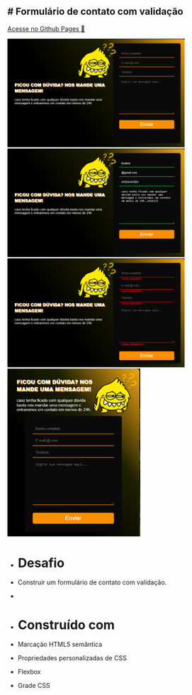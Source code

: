 ## # Formulário de contato com validação
<a href="">Acesse no Github Pages 🔗</a>

   

  <img src="Screenshot_2.png" width="400px">
    <img src="Screenshot_1.png" width="400px">
  <img src="Screenshot_3.png" width="400px">
  <img src="Screenshot_4.png" width="300px">


- # Desafio
- Construir um formulário de contato com validação.
- 

  - # Construído com
- Marcação HTML5 semântica
- Propriedades personalizadas de CSS
- Flexbox
- Grade CSS


